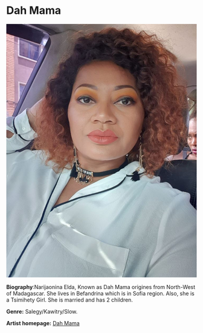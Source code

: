 # Dah Mama

![Dah Mama](dah-mama.jpg)

**Biography**:Narijaonina Elda, Known as Dah Mama origines from North-West of Madagascar. She lives in Befandrina which is in Sofia region. Also, she is a Tsimihety Girl. She is married and has 2 children.

**Genre:** Salegy/Kawitry/Slow.

**Artist homepage:** [Dah Mama](https://fr-fr.facebook.com/pg/DahMamaOfficiel/about/)

